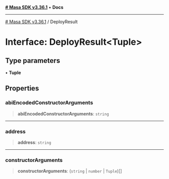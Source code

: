 [**# Masa SDK v3.36.1**](../README.md) • **Docs**

***

[# Masa SDK v3.36.1](../globals.md) / DeployResult

# Interface: DeployResult\<Tuple\>

## Type parameters

• **Tuple**

## Properties

### abiEncodedConstructorArguments

> **abiEncodedConstructorArguments**: `string`

***

### address

> **address**: `string`

***

### constructorArguments

> **constructorArguments**: (`string` \| `number` \| `Tuple`)[]
